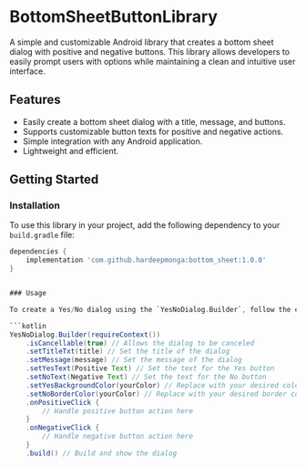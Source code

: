# BottomSheetButtonLibrary

A simple and customizable Android library that creates a bottom sheet dialog with positive and negative buttons. This library allows developers to easily prompt users with options while maintaining a clean and intuitive user interface.

## Features

- Easily create a bottom sheet dialog with a title, message, and buttons.
- Supports customizable button texts for positive and negative actions.
- Simple integration with any Android application.
- Lightweight and efficient.

## Getting Started

### Installation

To use this library in your project, add the following dependency to your `build.gradle` file:

```groovy
dependencies {
    implementation 'com.github.hardeepmonga:bottom_sheet:1.0.0'
}


### Usage

To create a Yes/No dialog using the `YesNoDialog.Builder`, follow the example below:

```kotlin
YesNoDialog.Builder(requireContext())
    .isCancellable(true) // Allows the dialog to be canceled
    .setTitleTxt(title) // Set the title of the dialog
    .setMessage(message) // Set the message of the dialog
    .setYesText(Positive Text) // Set the text for the Yes button
    .setNoText(Negative Text) // Set the text for the No button
    .setYesBackgroundColor(yourColor) // Replace with your desired color for the Yes button
    .setNoBorderColor(yourColor) // Replace with your desired border color for the No button
    .onPositiveClick {
        // Handle positive button action here
    }
    .onNegativeClick {
        // Handle negative button action here
    }
    .build() // Build and show the dialog

